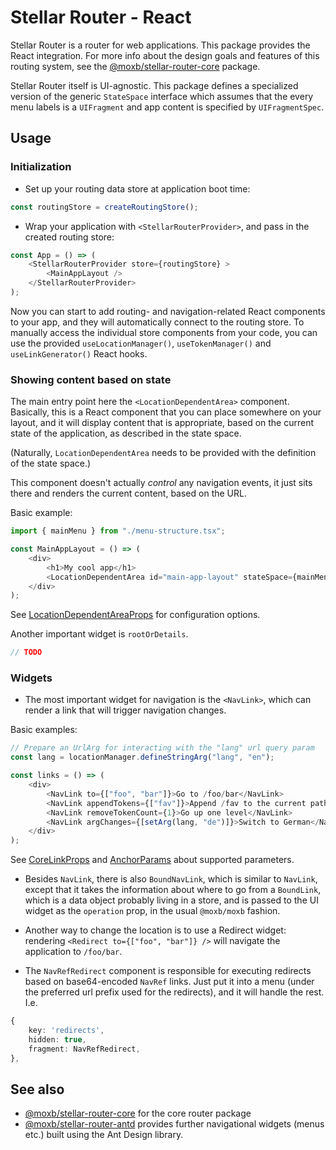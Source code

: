 # Stellar Router - React

Stellar Router is a router for web applications. This package provides the React integration.
For more info about the design goals and features of this routing system,
see the [@moxb/stellar-router-core](https://www.npmjs.com/package/@moxb/stellar-router-core) package.

Stellar Router itself is UI-agnostic.
This package defines a specialized version of the generic `StateSpace` interface which assumes that
the every menu labels is a `UIFragment` and app content is specified by `UIFragmentSpec`.

## Usage

### Initialization

 * Set up your routing data store at application boot time:

```typescript jsx
const routingStore = createRoutingStore();
```

 * Wrap your application with `<StellarRouterProvider>`, and pass in the created routing store:

```typescript jsx
const App = () => (
    <StellarRouterProvider store={routingStore} >
        <MainAppLayout />
    </StellarRouterProvider>
);
```

Now you can start to add routing- and navigation-related React components to
your app, and they will automatically connect to the routing store.
To manually access the individual store components from your code, you can use
the provided `useLocationManager()`, `useTokenManager()` and `useLinkGenerator()`
React hooks.

### Showing content based on state

The main entry point here the `<LocationDependentArea>` component. Basically, this is a React component
that you can place somewhere on your layout, and it will display content that is appropriate, based on the current
state of the application, as described in the state space.

(Naturally, `LocationDependentArea` needs to be provided with the definition of the state space.)

This component doesn't actually _control_ any navigation events, it just sits there and renders the current content,
based on the URL.

Basic example:
```typescript jsx
import { mainMenu } from "./menu-structure.tsx";

const MainAppLayout = () => (
    <div>
        <h1>My cool app</h1>
        <LocationDependentArea id="main-app-layout" stateSpace={mainMenu} />
    </div>
);
```

See [LocationDependentAreaProps](https://github.com/moxb/moxb/blob/master/packages/stellar-router-react/src/LocationDependentAreaProps.ts) for configuration options.

Another important widget is `rootOrDetails`.

```typescript jsx
// TODO
```

### Widgets

 * The most important widget for navigation is the `<NavLink>`,
which can render a link that will trigger navigation changes.

Basic examples:

```typescript jsx
// Prepare an UrlArg for interacting with the "lang" url query param
const lang = locationManager.defineStringArg("lang", "en");

const links = () => (
    <div>
        <NavLink to={["foo", "bar"]}>Go to /foo/bar</NavLink>
        <NavLink appendTokens={["fav"]}>Append /fav to the current path</NavLink>
        <NavLink removeTokenCount={1}>Go up one level</NavLink>
        <NavLink argChanges={[setArg(lang, "de")]}>Switch to German</NavLink>
    </div>
);
```
See [CoreLinkProps](https://github.com/moxb/moxb/blob/master/packages/stellar-router-core/src/linking/CoreLinkProps.ts)
and [AnchorParams](https://github.com/moxb/moxb/blob/master/packages/react-html/src/Anchor.tsx) about supported parameters.

 * Besides `NavLink`, there is also `BoundNavLink`, which is similar to `NavLink`,
   except that it takes the information about where to go from a `BoundLink`,
   which is a data object probably living in a store, and is passed to the UI widget as the `operation` prop,
   in the usual `@moxb/moxb` fashion.

 * Another way to change the location is to use a Redirect widget: rendering `<Redirect to={["foo", "bar"]} />` will
navigate the application to `/foo/bar`.

 * The `NavRefRedirect` component is responsible for executing redirects based on base64-encoded `NavRef` links.
Just put it into a menu (under the preferred url prefix used for the redirects),
and it will handle the rest. I.e.

```typescript
{
    key: 'redirects',
    hidden: true,
    fragment: NavRefRedirect,
},
```

## See also
* [@moxb/stellar-router-core](https://www.npmjs.com/package/@moxb/stellar-router-core) for the core router package
* [@moxb/stellar-router-antd](https://www.npmjs.com/package/@moxb/stellar-router-antd) provides further navigational widgets
  (menus etc.) built using the Ant Design library.
